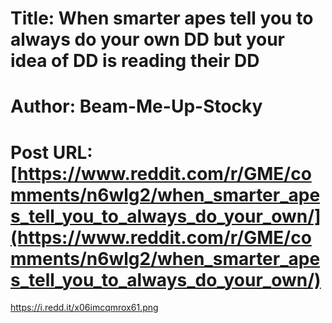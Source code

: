 # Title: When smarter apes tell you to always do your own DD but your idea of DD is reading their DD
# Author: Beam-Me-Up-Stocky
# Post URL: [https://www.reddit.com/r/GME/comments/n6wlg2/when_smarter_apes_tell_you_to_always_do_your_own/](https://www.reddit.com/r/GME/comments/n6wlg2/when_smarter_apes_tell_you_to_always_do_your_own/)


https://i.redd.it/x06imcqmrox61.png